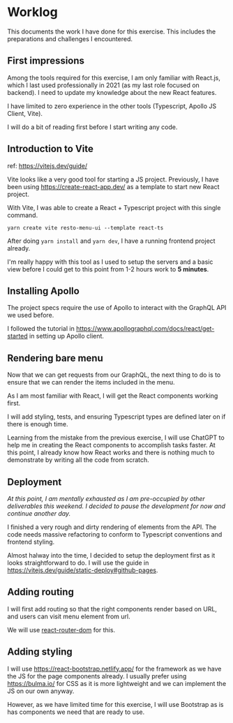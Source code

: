 # Worklog

This documents the work I have done for this exercise. This includes the preparations and challenges I encountered.

## First impressions

Among the tools required for this exercise, I am only familiar with React.js, which I last used professionally in 2021 (as my last role focused on backend). I need to update my knowledge about the new React features.

I have limited to zero experience in the other tools (Typescript, Apollo JS Client, Vite).

I will do a bit of reading first before I start writing any code.

## Introduction to Vite

ref: https://vitejs.dev/guide/

Vite looks like a very good tool for starting a JS project. Previously, I have been using https://create-react-app.dev/ as a template to start new React project.

With Vite, I was able to create a React + Typescript project with this single command.

```
yarn create vite resto-menu-ui --template react-ts
```

After doing `yarn install` and `yarn dev`, I have a running frontend project already.

I'm really happy with this tool as I used to setup the servers and a basic view before I could get to this point from 1-2 hours work to **5 minutes**.

## Installing Apollo

The project specs require the use of Apollo to interact with the GraphQL API we used before.

I followed the tutorial in https://www.apollographql.com/docs/react/get-started in setting up Apollo client.

## Rendering bare menu

Now that we can get requests from our GraphQL, the next thing to do is to ensure that we can render the items included in the menu.

As I am most familiar with React, I will get the React components working first.

I will add styling, tests, and ensuring Typescript types are defined later on if there is enough time.

Learning from the mistake from the previous exercise, I will use ChatGPT to help me in creating the React components to accomplish tasks faster. At this point, I already know how React works and there is nothing much to demonstrate by writing all the code from scratch.

## Deployment

_At this point, I am mentally exhausted as I am pre-occupied by other deliverables this weekend. I decided to pause the development for now and continue another day._

I finished a very rough and dirty rendering of elements from the API. The code needs massive refactoring to conform to Typescript conventions and frontend styling.

Almost halway into the time, I decided to setup the deployment first as it looks straightforward to do. I will use the guide in https://vitejs.dev/guide/static-deploy#github-pages.

## Adding routing

I will first add routing so that the right components render based on URL, and users can visit menu element from url.

We will use [react-router-dom](https://v5.reactrouter.com/web/guides/quick-start) for this.

## Adding styling

I will use https://react-bootstrap.netlify.app/ for the framework as we have the JS for the page components already. I usually prefer using https://bulma.io/ for CSS as it is more lightweight and we can implement the JS on our own anyway.

However, as we have limited time for this exercise, I will use Bootstrap as is has components we need that are ready to use.
